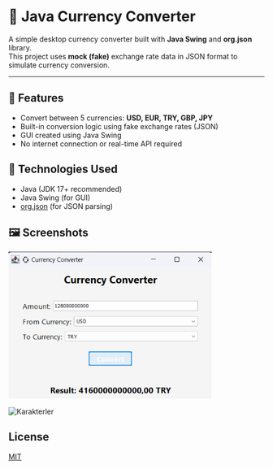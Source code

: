 # 💱 Java Currency Converter

A simple desktop currency converter built with **Java Swing** and **org.json** library.  
This project uses **mock (fake)** exchange rate data in JSON format to simulate currency conversion.

---

## 📌 Features

- Convert between 5 currencies: **USD, EUR, TRY, GBP, JPY**
- Built-in conversion logic using fake exchange rates (JSON)
- GUI created using Java Swing
- No internet connection or real-time API required

## 🧪 Technologies Used

- Java (JDK 17+ recommended)
- Java Swing (for GUI)
- [org.json](https://github.com/stleary/JSON-java) (for JSON parsing)

## 🖼️ Screenshots

<img src="images/sc1.png" alt="Ana Ekran" width="400"/>

![Karakterler](assets/screenshots/sc1.png)

  ## License

[MIT](https://choosealicense.com/licenses/mit/)
